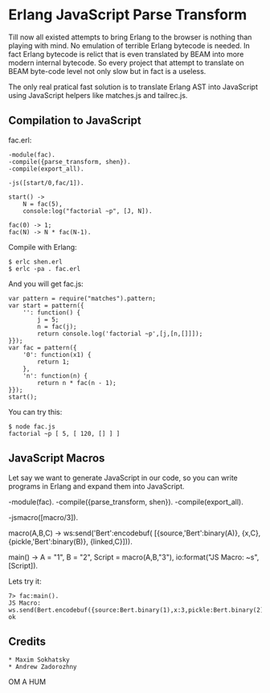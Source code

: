 Erlang JavaScript Parse Transform
=================================

Till now all existed attempts to bring Erlang to the browser is nothing than playing with mind.
No emulation of terrible Erlang bytecode is needed. In fact Erlang bytecode is relict
that is even translated by BEAM into more modern internal bytecode. So every project
that attempt to translate on BEAM byte-code level not only slow but in fact is a useless.

The only real pratical fast solution is to translate Erlang AST into JavaScript
using JavaScript helpers like matches.js and tailrec.js.

Compilation to JavaScript
-------------------------

fac.erl:

    -module(fac).
    -compile({parse_transform, shen}).
    -compile(export_all).

    -js([start/0,fac/1]).

    start() ->
        N = fac(5),
        console:log("factorial ~p", [J, N]).

    fac(0) -> 1;
    fac(N) -> N * fac(N-1).

Compile with Erlang:

    $ erlc shen.erl
    $ erlc -pa . fac.erl

And you will get fac.js:

    var pattern = require("matches").pattern;
    var start = pattern({
        '': function() {
            j = 5;
            n = fac(j);
            return console.log('factorial ~p',[j,[n,[]]]);
    }});
    var fac = pattern({
        '0': function(x1) {
            return 1;
        },
        'n': function(n) {
            return n * fac(n - 1);
    }});
    start();

You can try this:

    $ node fac.js
    factorial ~p [ 5, [ 120, [] ] ]

JavaScript Macros
-----------------

Let say we want to generate JavaScript in our code, so you can write
programs in Erlang and expand them into JavaScript.

-module(fac).
-compile({parse_transform, shen}).
-compile(export_all).

-jsmacro([macro/3]).

macro(A,B,C) ->
    ws:send('Bert':encodebuf(
        [{source,'Bert':binary(A)},
         {x,C},
         {pickle,'Bert':binary(B)},
         {linked,C}])).

main() ->
    A = "1",
    B = "2",
    Script = macro(A,B,"3"),
    io:format("JS Macro: ~s",[Script]).

Lets try it:

    7> fac:main().
    JS Macro: ws.send(Bert.encodebuf({source:Bert.binary(1),x:3,pickle:Bert.binary(2),linked:3}));
    ok

Credits
-------

    * Maxim Sokhatsky
    * Andrew Zadorozhny

OM A HUM
